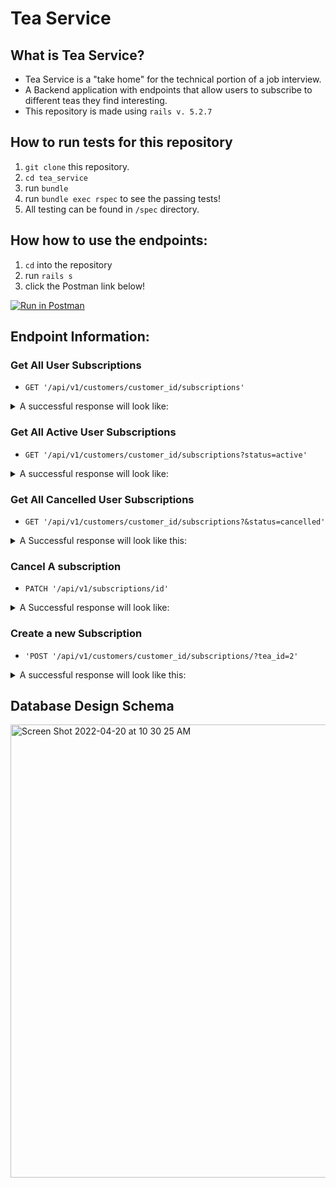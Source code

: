 # Tea Service

## What is Tea Service?
- Tea Service is a "take home" for the technical portion of a job interview.
- A Backend application with endpoints that allow users to subscribe to different teas they find interesting.
- This repository is made using `rails v. 5.2.7`

## How to run tests for this repository
1. `git clone` this repository.
2. `cd tea_service`
3. run `bundle`
4. run `bundle exec rspec` to see the passing tests!
5. All testing can be found in `/spec` directory.

## How how to use the endpoints:
1. `cd` into the repository
2. run `rails s`
3. click the Postman link below!

[![Run in Postman](https://run.pstmn.io/button.svg)](https://app.getpostman.com/run-collection/90fcbcf72d555bcbc462?action=collection%2Fimport)

## Endpoint Information:

### Get All User Subscriptions
- `GET '/api/v1/customers/customer_id/subscriptions'`
<details>
  <summary>A successful response will look like:</summary>
  
```json
{
    "data": [
        {
            "id": "1",
            "type": "subscription",
            "attributes": {
                "id": 1,
                "title": "Earl Grey",
                "price": 10.0,
                "status": "active",
                "frequency": "biweekly"
            }
        },
        {
            "id": "2",
            "type": "subscription",
            "attributes": {
                "id": 2,
                "title": "Green",
                "price": 10.0,
                "status": "active",
                "frequency": "biweekly"
            }
        }
  ]
}
```
  
</details>

### Get All Active User Subscriptions
- `GET '/api/v1/customers/customer_id/subscriptions?status=active'`

<details>
  <summary>A successful response will look like:</summary>
  
```json
{
    "data": [
        {
            "id": "1",
            "type": "subscription",
            "attributes": {
                "id": 1,
                "title": "Earl Grey",
                "price": 10.0,
                "status": "active",
                "frequency": "biweekly"
            }
        },
        {
            "id": "2",
            "type": "subscription",
            "attributes": {
                "id": 2,
                "title": "Green",
                "price": 10.0,
                "status": "active",
                "frequency": "biweekly"
            }
        }
  ]
}
```
  
</details>

### Get All Cancelled User Subscriptions
- `GET '/api/v1/customers/customer_id/subscriptions?&status=cancelled'`

<details>
  <summary>A Successful response will look like this:</summary>
  
```json
{
    "data": [
        {
            "id": "1",
            "type": "subscription",
            "attributes": {
                "id": 1,
                "title": "Earl Grey",
                "price": 10.0,
                "status": "cancelled",
                "frequency": "biweekly"
            }
        },
        {
            "id": "6",
            "type": "subscription",
            "attributes": {
                "id": 6,
                "title": "Green",
                "price": 10.0,
                "status": "cancelled",
                "frequency": "biweekly"
            }
        }
    ]
}
```
  
</details>

### Cancel A subscription
- `PATCH '/api/v1/subscriptions/id'`

<details>
  <summary>A Successful response will look like:</summary>
  
```json
{
    "data": {
        "id": "1",
        "type": "subscription",
        "attributes": {
            "id": 1,
            "title": "Earl Grey",
            "price": 10.0,
            "status": "cancelled",
            "frequency": "biweekly"
        }
    }
}
```
  
</details>

### Create a new Subscription
- `'POST '/api/v1/customers/customer_id/subscriptions/?tea_id=2'`

<details>
  <summary>A successful response will look like this:</summary>
  
```json
{
    "data": {
        "id": "8",
        "type": "subscription",
        "attributes": {
            "id": 2,
            "title": "Green",
            "price": 10.0,
            "status": "active",
            "frequency": "biweekly"
        }
    }
}
```

</details>

## Database Design Schema
<img width="725" alt="Screen Shot 2022-04-20 at 10 30 25 AM" src="https://user-images.githubusercontent.com/69736499/164280862-e0411530-e22f-42f3-8c6e-4d7473027d1e.png">
